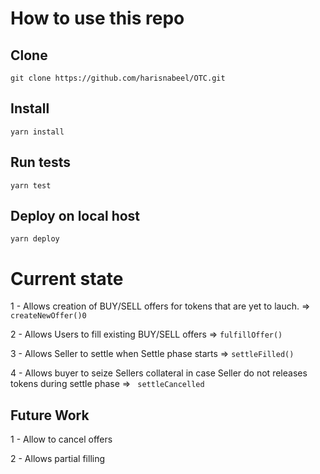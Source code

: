 # How to use this repo

## Clone

`git clone https://github.com/harisnabeel/OTC.git `

## Install

`yarn install `

## Run tests

`yarn test `

## Deploy on local host

`yarn deploy `

# Current state

1 - Allows creation of BUY/SELL offers for tokens that are yet to lauch. => `createNewOffer()0`

2 - Allows Users to fill existing BUY/SELL offers => `fulfillOffer()`

3 - Allows Seller to settle when Settle phase starts => `settleFilled()`

4 - Allows buyer to seize Sellers collateral in case Seller do not releases tokens during settle phase => ` settleCancelled`

## Future Work

1 - Allow to cancel offers

2 - Allows partial filling
